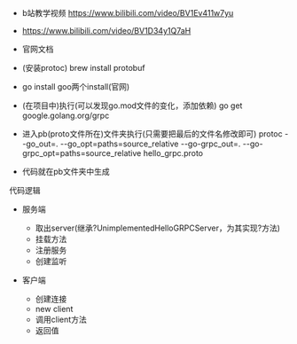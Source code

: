 * b站教学视频 https://www.bilibili.com/video/BV1Ev411w7yu
* https://www.bilibili.com/video/BV1D34y1Q7aH
* 官网文档

* (安装protoc) brew install protobuf
* go install goo两个install(官网)
* (在项目中)执行(可以发现go.mod文件的变化，添加依赖) go get google.golang.org/grpc
* 进入pb(proto文件所在)文件夹执行(只需要把最后的文件名修改即可)
  protoc --go_out=. --go_opt=paths=source_relative --go-grpc_out=. --go-grpc_opt=paths=source_relative hello_grpc.proto
* 代码就在pb文件夹中生成

代码逻辑

* 服务端
    * 取出server(继承?UnimplementedHelloGRPCServer，为其实现?方法)
    * 挂载方法
    * 注册服务
    * 创建监听

* 客户端
    * 创建连接
    * new client
    * 调用client方法
    * 返回值

